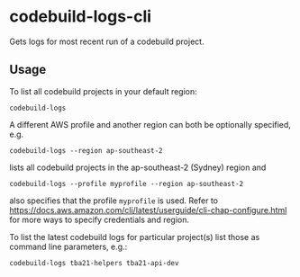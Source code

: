 # codebuild-logs-cli
Gets logs for most recent run of a codebuild project.

## Usage
To list all codebuild projects in your default region:
```shell
codebuild-logs
```

A different AWS profile and another region can both be optionally specified, e.g.
```shell
codebuild-logs --region ap-southeast-2
```
lists all codebuild projects in the ap-southeast-2 (Sydney) region and
```shell
codebuild-logs --profile myprofile --region ap-southeast-2
```
also specifies that the profile `myprofile` is used. Refer to https://docs.aws.amazon.com/cli/latest/userguide/cli-chap-configure.html for more ways to specify credentials and region.

To list the latest codebuild logs for particular project(s) list those as command line parameters, e.g.:
```shell
codebuild-logs tba21-helpers tba21-api-dev
```
